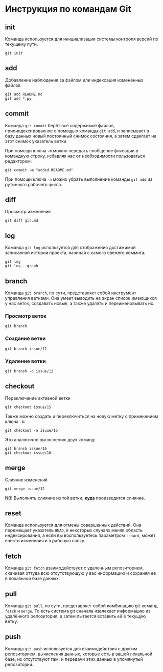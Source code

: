 # Инструкция по командам Git

## init

Команда используется для инициализации системы контроля версий по текущему пути.

```shell
git init
```

## add

Добавление наблюдения за файлом или индексация изменённых файлов

```shell
git add README.md
git add *.py
```

## commit

Команда `git commit` берёт всё содержимое файлов, приоиндексированное с помощью команды `git add`, и записывает в базу данных новый постоянный снимок состояния, а затем сдвигает на этот снимок указатель ветки.

При помощи ключа `-m` можно передать сообщение фиксации в командную строку, избавляя нас от необходимости пользоваться редактором:

```shell
git commit -m "added README.md"
```

При помощи ключа `-a` можно убрать выполнение команды `git add` из рутинного рабочего цикла.

## diff

Просмотр изменений

```shell
git diff git.md
```

## log

Команда `git log` используется для отображения достижимой записанной истории проекта, начиная с самого свежего коммита.

```shell
git log
git log --graph
```

## branch

Команда `git branch`, по сути, представляет собой инструмент управления ветками. Она умеет выаодить на экран список имеющихся у нас веток, создавать новые, а также удалять и переименовывать их.

### Просмотр веток

```shell
git branch
```

### Создание ветки

```shell
git branch issue/12
```

### Удаление ветки

```shell
git bransh -d issue/12
```

## checkout

Переключение активной ветки

```shell
git checkout issue/15
```

Также можно создать и переключиться на новую метку с применением ключа `-b`:

```shell
git checkout -n isuue/16
```

Это аналогично выполнению двух команд:

```shell
git bransh issue/16
git checkout issue/16
```

## merge

Слияние изменений

```shell
git merge issue/12
```

NB! Выполнять слияние из той ветки, **куда** производится слияние.

## reset

Команда используется для отмены совершенных действий. Она перемещает указатель `HEAD`, в некоторых случаях меняя область индексирования, а если вы воспользуетесь параметром `--hard`, может внести изменения и в рабочую папку.

## fetch

Команда `git fetch` взаимодействует с удаленным репозиторием, скачивая оттуда всю отсутствующую у вас информацию и сохраняя ее в локальной базе данных.

## pull

Команда `git pull`, по сути, представляет собой комбинацию git-команд `fetch` и `merge`. То есть система git сначала извлекает информацию из удалённого репозитория, а затем пытается вставить её в текущую ветку.

## push

Команда `git push` используется для взаимодействия с другим репозиторием, вычисления данных, которые есть в вашей локальной базе, но отсутствуют там, и передачи этих данных в упомянутый репозиторий.
